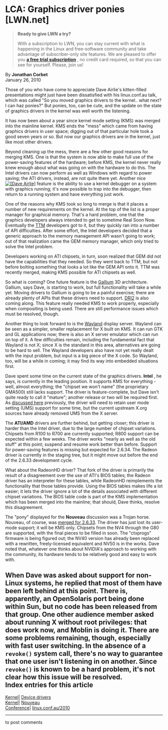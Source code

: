 # LCA: Graphics driver ponies [LWN.net]

> **Ready to give LWN a try?**
> 
> With a subscription to LWN, you can stay current with what is happening in the Linux and free-software community and take advantage of subscriber-only site features. We are pleased to offer you **[a free trial subscription](https://lwn.net/Promo/nst-trial/claim)** , no credit card required, so that you can see for yourself. Please, join us! 

By **Jonathan Corbet**  
January 26, 2010 

Those of you who have come to appreciate Dave Airlie's kitten-filled presentations might just have been dissatisfied with his linux.conf.au talk, which was called "So you moved graphics drivers to the kernel.. what next? I can haz ponies?" But ponies, too, can be cute, and the update on the state of graphics drivers in the kernel was well worth the listening. 

It has now been about a year since kernel mode setting (KMS) was merged into the mainline kernel. KMS ends the "mess" which came from having graphics drivers in user space; digging out of that particular hole took a good seven years or so. But now our graphics drivers are in the kernel, just like most other drivers. 

Beyond cleaning up the mess, there are a few other good reasons for merging KMS. One is that the system is now able to make full use of the power-saving features of the hardware; before KMS, the kernel never really knew enough about what was going on with the hardware to do this. The Intel drivers can now perform as well as Windows with regard to power saving; the ATI drivers, instead, are not quite there yet. Another nice [![\[Dave
Airlie\]](https://static.lwn.net/images/conf/lca2010/DaveAirlie-sm.jpg)](/Articles/371302/) feature is the ability to use a kernel debugger on a system with graphics running; it's now possible to trap into the debugger, then return to a running system and have everything just work. 

One of the reasons why KMS took so long to merge is that it places a number of new requirements on the kernel. At the top of the list is a proper manager for graphical memory. That's a hard problem, one that the graphics developers always intended to get to sometime Real Soon Now. Eventually the [TTM](http://lwn.net/Articles/257417/) developers got to it, but they quickly ran into a number of API difficulties. After some effort, the Intel developers decided that a generic approach to the memory management API wasn't going to work; out of that realization came the GEM memory manager, which only tried to solve the Intel problem. 

Developers working on ATI chipsets, in turn, soon realized that GEM did not have the capabilities that they needed. So they went back to TTM, but not before bolting something that looks a lot like the GEM API onto it. TTM was recently merged, making KMS possible for ATI chipsets as well. 

So what is coming? One future feature is the [Gallium](http://wiki.freedesktop.org/wiki/Software/gallium) 3D architecture. Gallium, says Dave, is starting to work, but full functionality will take a while yet. Moving drivers to Gallium is going to be a painful exercise; there are already plenty of APIs that these drivers need to support. [DRI2](http://www.x.org/wiki/DRI2) is also coming along. This feature really needed KMS to work properly, especially when compositing is being used. There are still performance issues which must be resolved, though. 

Another thing to look forward to is the [Wayland](http://groups.google.com/group/wayland-display-server) display server. Wayland can be seen as a simpler, smaller replacement for X built on KMS. It can run GTK and GL applications now; there is also an X server emulator which can run on top of it. A few difficulties remain, including the fundamental fact that Wayland is not X; since X is the standard in this area, alternatives are going to be hard to sell. The Wayland developers also have not yet really dealt with the input problem, but input is a big piece of the X code. So Wayland, too, will be a while in coming; it may find its way into embedded situations first. 

Dave spent some time on the current state of the graphics drivers. **Intel** , he says, is currently in the leading position. It supports KMS for everything - well, almost everything; the "chipset we won't name" (the proprietary GMA500) still lacks support. The driver is feature-complete, but Dave isn't quite ready to call it "mature"; another release or two will be required first. As [discussed here](http://lwn.net/Articles/369706/) previously, the driver will need to retain user mode setting (UMS) support for some time, but the current upstream X.org sources have already removed UMS from the X server. 

The **ATI/AMD** drivers are further behind, but getting closer; this driver is harder than the Intel driver, due to the large number of chipset variations. Chipsets from R100 to R700 are currently supported; R800 support can be expected within a few weeks. The driver works "nearly as well as the old stuff" at this point; suspend and resume work better than before. Support for power-saving features is missing but expected for 2.6.34. The Radeon driver is currently in the staging tree, but it might move out before the end of the 2.6.33 development cycle. 

What about the RadeonHD driver? That fork of the driver is primarily the result of a disagreement over the use of ATI's BIOS tables; the Radeon driver has an interpreter for these tables, while RadeonHD reimplements the functionality that those tables provide. Using the BIOS tables makes life a lot easier; it lets the driver ignore a lot of the details associated with different chipset variations. The BIOS table code is part of the KMS implementation which has been merged into the mainline; that should, Dave thinks, resolve this disagreement. 

The "pony" displayed for the **Nouveau** discussion was a Trojan horse. Nouveau, of course, was [merged for 2.6.33](http://lwn.net/Articles/366648/). The driver has just lost its user-mode support; it will be KMS only. Chipsets from the NV4 through the G80 are supported, with the final pieces to be filled in soon. The "ctxprogs" firmware is being figured out; the NV40 version has already been replaced with a rewritten, freely-licensed equivalent and NV50 is in the works. Dave noted that, whatever one thinks about NVIDIA's approach to working with the community, its hardware tends to be relatively good and easy to work with. 

When Dave was asked about support for non-Linux systems, he replied that most of them have been left behind at this point. There is, apparently, an OpenSolaris port being done within Sun, but no code has been released from that group. One other audience member asked about running X without root privileges: that does work now, and Moblin is doing it. There are some problems remaining, though, especially with fast user switching. In the absence of a `revoke()` system call, there's no way to guarantee that one user isn't listening in on another. Since `revoke()` is known to be a hard problem, it's not clear how this issue will be resolved.  
Index entries for this article  
---  
[Kernel](/Kernel/Index)| [Device drivers](/Kernel/Index#Device_drivers)  
[Kernel](/Kernel/Index)| [Nouveau](/Kernel/Index#Nouveau)  
[Conference](/Archives/ConferenceIndex/)| [linux.conf.au/2010](/Archives/ConferenceIndex/#linux.conf.au-2010)  
  


* * *

to post comments 

